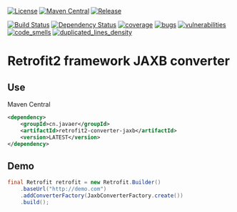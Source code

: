 [![License](https://img.shields.io/badge/License-Apache%202.0-blue.svg)](https://opensource.org/licenses/Apache-2.0)
[![Maven Central](https://maven-badges.herokuapp.com/maven-central/cn.javaer/retrofit2-converter-jaxb/badge.svg)](https://maven-badges.herokuapp.com/maven-central/cn.javaer/retrofit2-converter-jaxb)
[![Release](https://jitpack.io/v/cn-src/retrofit2-converter-jaxb.svg)](https://jitpack.io/#cn-src/retrofit2-converter-jaxb)

[![Build Status](https://travis-ci.org/cn-src/retrofit2-converter-jaxb.svg?branch=master)](https://travis-ci.org/cn-src/retrofit2-converter-jaxb)
[![Dependency Status](https://www.versioneye.com/user/projects/5a05c3af15f0d72ac7dd8bdd/badge.svg?style=flat-square)](https://www.versioneye.com/user/projects/5a05c3af15f0d72ac7dd8bdd)
[![coverage](https://sonarcloud.io/api/badges/measure?key=cn.javaer:retrofit2-converter-jaxb&metric=coverage)](https://sonarcloud.io/dashboard/index/cn.javaer:retrofit2-converter-jaxb)
[![bugs](https://sonarcloud.io/api/badges/measure?key=cn.javaer:retrofit2-converter-jaxb&metric=bugs)](https://sonarcloud.io/dashboard/index/cn.javaer:retrofit2-converter-jaxb)
[![vulnerabilities](https://sonarcloud.io/api/badges/measure?key=cn.javaer:retrofit2-converter-jaxb&metric=vulnerabilities)](https://sonarcloud.io/dashboard/index/cn.javaer:retrofit2-converter-jaxb)
[![code_smells](https://sonarcloud.io/api/badges/measure?key=cn.javaer:retrofit2-converter-jaxb&metric=code_smells)](https://sonarcloud.io/dashboard/index/cn.javaer:retrofit2-converter-jaxb)
[![duplicated_lines_density](https://sonarcloud.io/api/badges/measure?key=cn.javaer:retrofit2-converter-jaxb&metric=duplicated_lines_density)](https://sonarcloud.io/dashboard/index/cn.javaer:retrofit2-converter-jaxb)

Retrofit2 framework JAXB converter
==================================

## Use
Maven Central

```xml
<dependency>
    <groupId>cn.javaer</groupId>
    <artifactId>retrofit2-converter-jaxb</artifactId>
    <version>LATEST</version>
</dependency>
```

## Demo

```java
final Retrofit retrofit = new Retrofit.Builder()
    .baseUrl("http://demo.com")
    .addConverterFactory(JaxbConverterFactory.create())
    .build();
```


